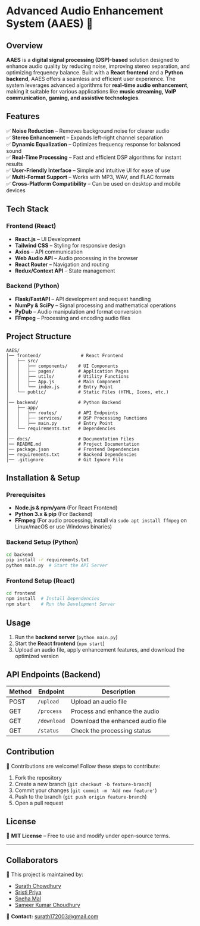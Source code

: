 # Advanced Audio Enhancement System (AAES) 🎵

## Overview
**AAES** is a **digital signal processing (DSP)-based** solution designed to enhance audio quality by reducing noise, improving stereo separation, and optimizing frequency balance. Built with a **React frontend** and a **Python backend**, AAES offers a seamless and efficient user experience. The system leverages advanced algorithms for **real-time audio enhancement**, making it suitable for various applications like **music streaming, VoIP communication, gaming, and assistive technologies**.

## Features
✅ **Noise Reduction** – Removes background noise for clearer audio  
✅ **Stereo Enhancement** – Expands left-right channel separation  
✅ **Dynamic Equalization** – Optimizes frequency response for balanced sound  
✅ **Real-Time Processing** – Fast and efficient DSP algorithms for instant results  
✅ **User-Friendly Interface** – Simple and intuitive UI for ease of use  
✅ **Multi-Format Support** – Works with MP3, WAV, and FLAC formats  
✅ **Cross-Platform Compatibility** – Can be used on desktop and mobile devices  

## Tech Stack
### Frontend (React)
- **React.js** – UI Development
- **Tailwind CSS** – Styling for responsive design
- **Axios** – API communication
- **Web Audio API** – Audio processing in the browser
- **React Router** – Navigation and routing
- **Redux/Context API** – State management

### Backend (Python)
- **Flask/FastAPI** – API development and request handling
- **NumPy & SciPy** – Signal processing and mathematical operations
- **PyDub** – Audio manipulation and format conversion
- **FFmpeg** – Processing and encoding audio files

## Project Structure
```
AAES/
│── frontend/               # React Frontend
│   ├── src/
│   │   ├── components/    # UI Components
│   │   ├── pages/         # Application Pages
│   │   ├── utils/         # Utility Functions
│   │   ├── App.js         # Main Component
│   │   └── index.js       # Entry Point
│   └── public/            # Static Files (HTML, Icons, etc.)
│
│── backend/               # Python Backend
│   ├── app/
│   │   ├── routes/        # API Endpoints
│   │   ├── services/      # DSP Processing Functions
│   │   ├── main.py        # Entry Point
│   └── requirements.txt   # Dependencies
│
│── docs/                  # Documentation Files
│── README.md              # Project Documentation
│── package.json           # Frontend Dependencies
│── requirements.txt       # Backend Dependencies
│── .gitignore             # Git Ignore File
```

## Installation & Setup
### Prerequisites
- **Node.js & npm/yarn** (For React Frontend)
- **Python 3.x & pip** (For Backend)
- **FFmpeg** (For audio processing, install via `sudo apt install ffmpeg` on Linux/macOS or use Windows binaries)

### Backend Setup (Python)
```bash
cd backend
pip install -r requirements.txt
python main.py  # Start the API Server
```

### Frontend Setup (React)
```bash
cd frontend
npm install  # Install Dependencies
npm start    # Run the Development Server
```

## Usage
1. Run the **backend server** (`python main.py`)
2. Start the **React frontend** (`npm start`)
3. Upload an audio file, apply enhancement features, and download the optimized version

## API Endpoints (Backend)
| Method | Endpoint       | Description                      |
|--------|--------------|----------------------------------|
| POST   | `/upload`    | Upload an audio file             |
| GET    | `/process`   | Process and enhance the audio    |
| GET    | `/download`  | Download the enhanced audio file |
| GET    | `/status`    | Check the processing status      |

## Contribution
🚀 Contributions are welcome! Follow these steps to contribute:
1. Fork the repository
2. Create a new branch (`git checkout -b feature-branch`)
3. Commit your changes (`git commit -m 'Add new feature'`)
4. Push to the branch (`git push origin feature-branch`)
5. Open a pull request

## License
📜 **MIT License** – Free to use and modify under open-source terms.

---

## Collaborators
👥 This project is maintained by:
- [Surath Chowdhury](https://github.com/Surath83)
- [Sristi Priya](https://github.com/SristiPriya01)
- [Sneha Mal](https://github.com/Snehamal)
- [Sameer Kumar Choudhury](https://github.com/contributor4)

📧 **Contact:** surath172003@gmail.com


